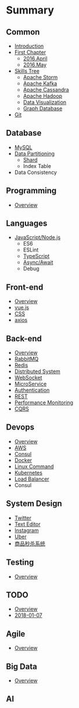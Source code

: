 # Summary

## Common

* [Introduction](README.md)
* [First Chapter](chapter1.md)
  * [2016.April](2016april.md)
  * [2016.May](2016may.md)
* [Skills Tree](skills_tree.md)
  * [Apache Storm](apache_storm.md)
  * [Apache Kafka](apache_kafka.md)
  * [Apache Cassandra](apache_cassandra.md)
  * [Apache Hadoop](apache_hadoop.md)
  * [Data Visualization](data_visualization.md)
  * [Graph Database](graph_database.md)
* [Git](git.md)

## Database

* [MySQL](database/mysql.md)
* [Data Partitioning](database/data-partitioning.md)
  * [Shard](database/data-partitioning/shard.md)
  * Index Table
* Data Consistency

## Programming

* [Overview](programming/overview.md)

## Languages

* [JavaScript/Node.js](languages/javascriptnodejs.md)
  * ES6
  * ESLint
  * [TypeScript](front-end/typescript.md)
  * [Async/Await](front-end/asyncawait.md)
  * Debug

## Front-end

* [Overview](front-end/overview.md)
* [vue.js](front-end/vuejs.md)
* [CSS](front-end/css.md)
* [axios](front-end/axios.md)

## Back-end

* [Overview](back-end/overview.md)
* [RabbitMQ](back-end/rabbitmq.md)
* [Redis](back-end/redis.md)
* [Distributed System](back-end/distributed-system.md)
* [WebSocket](back-end/websocket.md)
* [MicroService](back-end/microservice.md)
* [Authentication](back-end/authentication.md)
* [REST](back-end/rest.md)
* [Performance Monitoring](back-end/performance-monitoring.md)
* [CQRS](back-end/cqrs.md)

## Devops

* [Overview](devops/overview.md)
* [AWS](devops/aws.md)
* [Consul](devops/consul.md)
* [Docker](devops/docker.md)
* [Linux Command](devops/linux-command.md)
* [Kubernetes](devops/kubernetes.md)
* [Load Balancer](devops/load-balancer.md)
* Consul

## System Design

* [Twitter](system-design/twitter.md)
* [Text Editor](system-design/text-editor.md)
* [Instagram](system-design/instagram.md)
* [Uber](system-design/uber.md)
* [商品秒杀系统](system-design/shang-pin-miao-sha-xi-tong.md)

## Testing

* [Overview](testing/overview.md)

## TODO

* [Overview](todo/overview.md)
* [2018-01-07](todo/2018-01-07.md)

## Agile

* [Overview](agile/overview.md)

## Big Data

* [Overview](big-data/overview.md)

## AI

